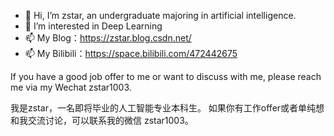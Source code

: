 - 👋 Hi, I’m zstar, an undergraduate majoring in artificial intelligence.
- 👀 I’m interested in Deep Learning
- 📫 My Blog：https://zstar.blog.csdn.net/
- 📫 My Bilibili：https://space.bilibili.com/472442675

If you have a good job offer to me or want to discuss with me, please reach me via my Wechat zstar1003.

我是zstar，一名即将毕业的人工智能专业本科生。
如果你有工作offer或者单纯想和我交流讨论，可以联系我的微信 zstar1003。



